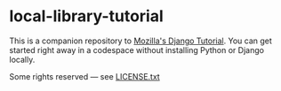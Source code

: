 # local-library-tutorial

This is a companion repository to [Mozilla's Django Tutorial](https://developer.mozilla.org/en-US/docs/Learn/Server-side/Django). You can get started right away in a codespace without installing Python or Django locally.

Some rights reserved — see [LICENSE.txt](LICENSE.txt)
